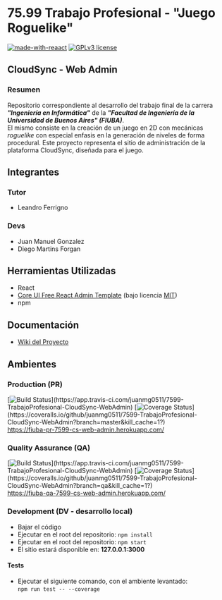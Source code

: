 # 75.99 Trabajo Profesional - "Juego Roguelike"

[![made-with-reaact](https://badges.aleen42.com/src/react.svg)](https://reactjs.org/)
[![GPLv3 license](https://img.shields.io/badge/License-GPLv3-blue.svg)](http://perso.crans.org/besson/LICENSE.html)

## CloudSync - Web Admin
### Resumen

Repositorio correspondiente al desarrollo del trabajo final de la carrera **_"Ingeniería en Informática"_** de la **_"Facultad de Ingeniería de la Universidad de Buenos Aires" (FIUBA)_**.  
El mismo consiste en la creación de un juego en 2D con mecánicas _roguelike_ con especial enfasis en la generación de niveles de forma procedural. Este proyecto representa el sitio de administración de la plataforma CloudSync, diseñada para el juego.

## Integrantes

### Tutor

- Leandro Ferrigno

### Devs

- Juan Manuel Gonzalez
- Diego Martins Forgan

## Herramientas Utilizadas

- React
- [Core UI Free React Admin Template](https://github.com/coreui/coreui-free-react-admin-template) (bajo licencia [MIT](https://github.com/coreui/coreui-free-react-admin-template/blob/main/LICENSE))
- npm

## Documentación

- [Wiki del Proyecto](https://github.com/juanmg0511/7599-TrabajoProfesional-CloudSync-WebAdmin/wiki)

## Ambientes

### Production (PR)
[![Build Status](https://app.travis-ci.com/juanmg0511/7599-TrabajoProfesional-CloudSync-WebAdmin.svg?branch=master&kill_cache=1?)](https://app.travis-ci.com/juanmg0511/7599-TrabajoProfesional-CloudSync-WebAdmin)
[![Coverage Status](https://coveralls.io/repos/github/juanmg0511/7599-TrabajoProfesional-CloudSync-WebAdmin/badge.svg?branch=master&kill_cache=1?)](https://coveralls.io/github/juanmg0511/7599-TrabajoProfesional-CloudSync-WebAdmin?branch=master&kill_cache=1?)  
https://fiuba-pr-7599-cs-web-admin.herokuapp.com/

### Quality Assurance (QA)
[![Build Status](https://app.travis-ci.com/juanmg0511/7599-TrabajoProfesional-CloudSync-WebAdmin.svg?branch=qa&kill_cache=1?)](https://app.travis-ci.com/juanmg0511/7599-TrabajoProfesional-CloudSync-WebAdmin)
[![Coverage Status](https://coveralls.io/repos/github/juanmg0511/7599-TrabajoProfesional-CloudSync-WebAdmin/badge.svg?branch=qa&kill_cache=1?)](https://coveralls.io/github/juanmg0511/7599-TrabajoProfesional-CloudSync-WebAdmin?branch=qa&kill_cache=1?)  
https://fiuba-qa-7599-cs-web-admin.herokuapp.com/

### Development (DV - desarrollo local)

- Bajar el código
- Ejecutar en el root del repositorio: `npm install`
- Ejecutar en el root del repositorio: `npm start`
- El sitio estará disponible en: **127.0.0.1:3000**

#### Tests

- Ejecutar el siguiente comando, con el ambiente levantado:  
`npm run test -- --coverage`
